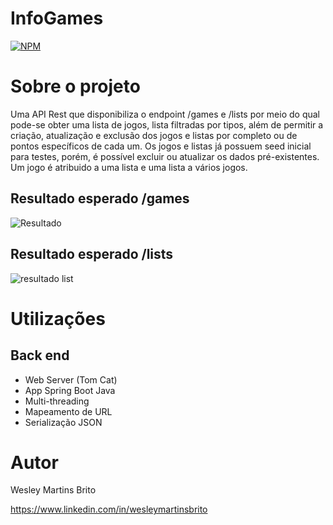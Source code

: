 # InfoGames 
[![NPM](https://img.shields.io/npm/l/react)](https://github.com/wesleymartinsbrito/api-school/blob/main/LICENSE) 

# Sobre o projeto

Uma API Rest que disponibiliza o endpoint /games e /lists por meio do qual pode-se obter uma lista de jogos, lista filtradas por tipos, além de permitir a criação, atualização e exclusão dos jogos e listas por completo ou de pontos específicos de cada um. Os jogos e listas já possuem seed inicial para testes, porém, é possível excluir ou atualizar os dados pré-existentes. Um jogo é atribuido a uma lista e uma lista a vários jogos. 

## Resultado esperado /games
![Resultado](https://github.com/wesleymartinsbrito/infogames/assets/113721470/f9d55759-83f0-4abd-82bb-6cd1d52d470f
)

## Resultado esperado /lists
![resultado list](https://github.com/wesleymartinsbrito/infogames/assets/113721470/68ee3798-bddb-4d6c-acd3-e31c1034de08)

# Utilizações
## Back end
-	Web Server (Tom Cat)
-	App Spring Boot Java
-	Multi-threading
-	Mapeamento de URL
-	Serialização JSON

# Autor

Wesley Martins Brito

https://www.linkedin.com/in/wesleymartinsbrito
